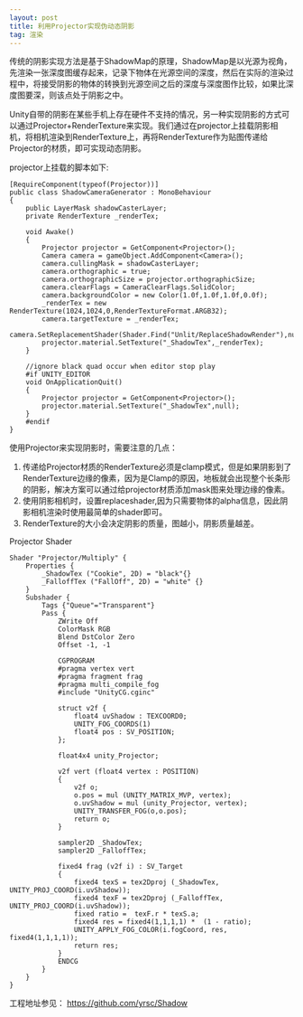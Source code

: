 ```yaml
---
layout: post
title: 利用Projector实现伪动态阴影
tag: 渲染
---
```

传统的阴影实现方法是基于ShadowMap的原理，ShadowMap是以光源为视角，先渲染一张深度图缓存起来，记录下物体在光源空间的深度，然后在实际的渲染过程中，将接受阴影的物体的转换到光源空间之后的深度与深度图作比较，如果比深度图要深，则该点处于阴影之中。

Unity自带的阴影在某些手机上存在硬件不支持的情况，另一种实现阴影的方式可以通过Projector+RenderTexture来实现。我们通过在projector上挂载阴影相机，将相机渲染到RenderTexture上，再将RenderTexture作为贴图传递给Projector的材质，即可实现动态阴影。

projector上挂载的脚本如下:
```
[RequireComponent(typeof(Projector))]
public class ShadowCameraGenerator : MonoBehaviour 
{
	public LayerMask shadowCasterLayer;
	private RenderTexture _renderTex;

	void Awake()
	{
		Projector projector = GetComponent<Projector>();
		Camera camera = gameObject.AddComponent<Camera>();
		camera.cullingMask = shadowCasterLayer;
		camera.orthographic = true;
		camera.orthographicSize = projector.orthographicSize;
		camera.clearFlags = CameraClearFlags.SolidColor;
		camera.backgroundColor = new Color(1.0f,1.0f,1.0f,0.0f);
		_renderTex = new RenderTexture(1024,1024,0,RenderTextureFormat.ARGB32);
		camera.targetTexture = _renderTex;
		camera.SetReplacementShader(Shader.Find("Unlit/ReplaceShadowRender"),null);
		projector.material.SetTexture("_ShadowTex",_renderTex);
	}

	//ignore black quad occur when editor stop play
	#if UNITY_EDITOR
	void OnApplicationQuit()
	{	
		Projector projector = GetComponent<Projector>();
		projector.material.SetTexture("_ShadowTex",null);
	}
	#endif
}
```
使用Projector来实现阴影时，需要注意的几点：
1. 传递给Projector材质的RenderTexture必须是clamp模式，但是如果阴影到了RenderTexture边缘的像素，因为是Clamp的原因，地板就会出现整个长条形的阴影，解决方案可以通过给projector材质添加mask图来处理边缘的像素。
2. 使用阴影相机时，设置replaceshader,因为只需要物体的alpha信息，因此阴影相机渲染时使用最简单的shader即可。
3. RenderTexture的大小会决定阴影的质量，图越小，阴影质量越差。

Projector Shader
```
Shader "Projector/Multiply" {
	Properties {
		_ShadowTex ("Cookie", 2D) = "black"{}
		_FalloffTex ("FallOff", 2D) = "white" {}
	}
	Subshader {
		Tags {"Queue"="Transparent"}
		Pass {
			ZWrite Off
			ColorMask RGB
			Blend DstColor Zero
			Offset -1, -1

			CGPROGRAM
			#pragma vertex vert
			#pragma fragment frag
			#pragma multi_compile_fog
			#include "UnityCG.cginc"
			
			struct v2f {
				float4 uvShadow : TEXCOORD0;
				UNITY_FOG_COORDS(1)
				float4 pos : SV_POSITION;
			};
			
			float4x4 unity_Projector;

			v2f vert (float4 vertex : POSITION)
			{
				v2f o;
				o.pos = mul (UNITY_MATRIX_MVP, vertex);
				o.uvShadow = mul (unity_Projector, vertex);
				UNITY_TRANSFER_FOG(o,o.pos);
				return o;
			}
			
			sampler2D _ShadowTex;
			sampler2D _FalloffTex;
			
			fixed4 frag (v2f i) : SV_Target
			{
				fixed4 texS = tex2Dproj (_ShadowTex, UNITY_PROJ_COORD(i.uvShadow));
				fixed4 texF = tex2Dproj (_FalloffTex, UNITY_PROJ_COORD(i.uvShadow));
				fixed ratio =  texF.r * texS.a;
				fixed4 res = fixed4(1,1,1,1) *  (1 - ratio);
				UNITY_APPLY_FOG_COLOR(i.fogCoord, res, fixed4(1,1,1,1));
				return res;
			}
			ENDCG
		}
	}
}

```
工程地址参见： <a href="https://github.com/yrsc/Shadow" target="_blank">https://github.com/yrsc/Shadow</a>